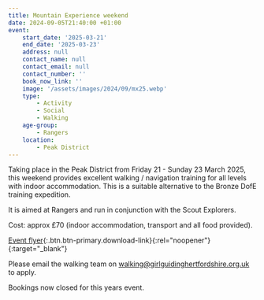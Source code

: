 ```yaml
---
title: Mountain Experience weekend
date: 2024-09-05T21:40:00 +01:00
event:
    start_date: '2025-03-21'
    end_date: '2025-03-23'
    address: null
    contact_name: null
    contact_email: null
    contact_number: ''
    book_now_link: ''
    image: '/assets/images/2024/09/mx25.webp'
    type:
        - Activity
        - Social
        - Walking
    age-group:
        - Rangers
    location:
        - Peak District
---
```

Taking place in the Peak District from Friday 21 - Sunday 23 March 2025, this weekend provides excellent walking / navigation training for all levels with indoor accommodation.  This is a suitable alternative to the Bronze DofE training expedition.

It is aimed at Rangers and run in conjunction with the Scout Explorers.

Cost: approx £70 (indoor accommodation, transport and all food provided).

[Event flyer](/assets/docs/2024/mountain-experience-flyer2025.pdf){:.btn.btn-primary.download-link}{:rel="noopener"}{:target="_blank"}

Please email the walking team on <walking@girlguidinghertfordshire.org.uk> to apply.

Bookings now closed for this years event.
